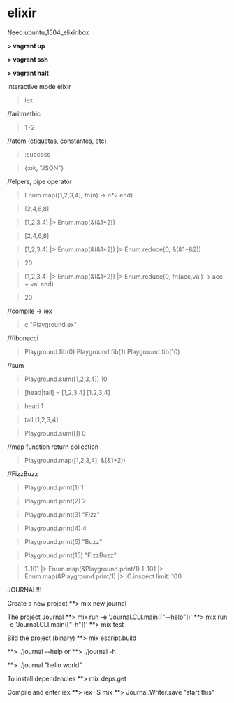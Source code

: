 # elixir

Need ubuntu_1504_elixir.box

**> vagrant up**

**> vagrant ssh**


**> vagrant halt**

interactive mode elixir

> iex


//aritmethic

> 1+2


//atom (etiquetas, constantes, etc)

> :success

> {:ok, "JSON"}


//elpers, pipe operator

> Enum.map([1,2,3,4], fn(n) -> n*2 end)

> [2,4,6,8]


> [1,2,3,4] |> Enum.map(&(&1*2))

> [2,4,6,8]


> [1,2,3,4] |> Enum.map(&(&1*2)) |> Enum.reduce(0, &(&1+&2))

> 20


> [1,2,3,4] |> Enum.map(&(&1*2)) |> Enum.reduce(0, fn(acc,val) -> acc + val end)

> 20

//compile
-> iex
> c "Playground.ex"

//fibonacci
> Playground.fib(0)
> Playground.fib(1)
> Playground.fib(10)


//sum
> Playground.sum([1,2,3,4])
10

> [head|tail] = [1,2,3,4]
[1,2,3,4]

> head
1

> tail
[1,2,3,4]

> Playground.sum([])
0

//map function return collection
> Playground.map([1,2,3,4], &(&1*2))

//FizzBuzz
> Playground.print(1)
1

> Playground.print(2)
2

> Playground.print(3)
"Fizz"

> Playground.print(4)
4

> Playground.print(5)
"Buzz"

> Playground.print(15)
"FizzBuzz"

> 1..101 |> Enum.map(&Playground.print/1)
> 1..101 |> Enum.map(&Playground.print/1) |> IO.inspect limit: 100






JOURNAL!!!

Create a new project
**> mix new journal

The project Journal
**> mix run -e 'Journal.CLI.main(["--help"])'
**> mix run -e 'Journal.CLI.main(["-h"])'
**> mix test

Bild the project (binary)
**> mix escript.build

**> ./journal --help
or
**> ./journal -h

**> ./journal "hello world"

To install dependencies
**> mix deps.get

Compile and enter iex
**> iex -S mix
**> Journal.Writer.save "start this"